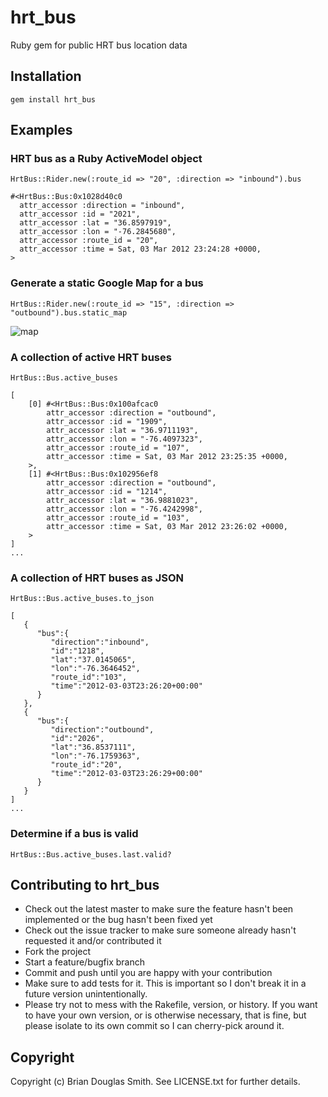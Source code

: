 # hrt_bus

Ruby gem for public HRT bus location data

## Installation

    gem install hrt_bus

## Examples

### HRT bus as a Ruby ActiveModel object

    HrtBus::Rider.new(:route_id => "20", :direction => "inbound").bus

    #<HrtBus::Bus:0x1028d40c0
      attr_accessor :direction = "inbound",
      attr_accessor :id = "2021",
      attr_accessor :lat = "36.8597919",
      attr_accessor :lon = "-76.2845680",
      attr_accessor :route_id = "20",
      attr_accessor :time = Sat, 03 Mar 2012 23:24:28 +0000,
    >

### Generate a static Google Map for a bus

    HrtBus::Rider.new(:route_id => "15", :direction => "outbound").bus.static_map

![map](http://github.com/bds/hrt_bus/raw/master/examples/map.png)

### A collection of active HRT buses

    HrtBus::Bus.active_buses

    [
        [0] #<HrtBus::Bus:0x100afcac0
            attr_accessor :direction = "outbound",
            attr_accessor :id = "1909",
            attr_accessor :lat = "36.9711193",
            attr_accessor :lon = "-76.4097323",
            attr_accessor :route_id = "107",
            attr_accessor :time = Sat, 03 Mar 2012 23:25:35 +0000,
        >,
        [1] #<HrtBus::Bus:0x102956ef8
            attr_accessor :direction = "outbound",
            attr_accessor :id = "1214",
            attr_accessor :lat = "36.9881023",
            attr_accessor :lon = "-76.4242998",
            attr_accessor :route_id = "103",
            attr_accessor :time = Sat, 03 Mar 2012 23:26:02 +0000,
        >
    ]
    ...
     
### A collection of HRT buses as JSON

    HrtBus::Bus.active_buses.to_json

    [
       {
          "bus":{
             "direction":"inbound",
             "id":"1218",
             "lat":"37.0145065",
             "lon":"-76.3646452",
             "route_id":"103",
             "time":"2012-03-03T23:26:20+00:00"
          }
       },
       {
          "bus":{
             "direction":"outbound",
             "id":"2026",
             "lat":"36.8537111",
             "lon":"-76.1759363",
             "route_id":"20",
             "time":"2012-03-03T23:26:29+00:00"
          }
       }
    ]
    ...

### Determine if a bus is valid

    HrtBus::Bus.active_buses.last.valid?

## Contributing to hrt_bus
 
* Check out the latest master to make sure the feature hasn't been implemented or the bug hasn't been fixed yet
* Check out the issue tracker to make sure someone already hasn't requested it and/or contributed it
* Fork the project
* Start a feature/bugfix branch
* Commit and push until you are happy with your contribution
* Make sure to add tests for it. This is important so I don't break it in a future version unintentionally.
* Please try not to mess with the Rakefile, version, or history. If you want to have your own version, or is otherwise necessary, that is fine, but please isolate to its own commit so I can cherry-pick around it.

## Copyright

Copyright (c) Brian Douglas Smith. See LICENSE.txt for
further details.
